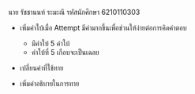 นาย รัชชานนท์ ระมะณี รหัสนักศึกษา 6210110303

   - เพิ่มคำใบ้เมื่อ Attempt มีค่ามากขึ้นเพื่อช่วนให้ง่ายต่อการคิดคำตอบ
     - มีคำใบ้ 5 คำใบ้
     - คำใบ้ที่ 5 เกือบจะเป็นเฉลย     
    
   - เปลี่ยนคำที่ใช้ทาย

   - เพิ่มคำอธิบายในการทาย